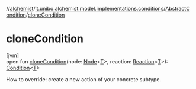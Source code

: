 //[alchemist](../../../index.md)/[it.unibo.alchemist.model.implementations.conditions](../index.md)/[AbstractCondition](index.md)/[cloneCondition](clone-condition.md)

# cloneCondition

[jvm]\
open fun [cloneCondition](clone-condition.md)(node: [Node](../../it.unibo.alchemist.model.interfaces/-node/index.md)<[T](../../it.unibo.alchemist.model.implementations.movestrategies.target/-follow-target/index.md)>, reaction: [Reaction](../../it.unibo.alchemist.model.interfaces/-reaction/index.md)<[T](../../it.unibo.alchemist.model.implementations.movestrategies.target/-follow-target/index.md)>): [Condition](../../it.unibo.alchemist.model.interfaces/-condition/index.md)<[T](../../it.unibo.alchemist.model.implementations.movestrategies.target/-follow-target/index.md)>

How to override: create a new action of your concrete subtype.
